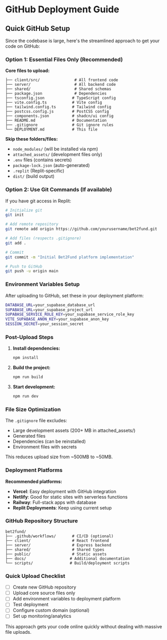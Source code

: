 # GitHub Deployment Guide

## Quick GitHub Setup

Since the codebase is large, here's the streamlined approach to get your code on GitHub:

### Option 1: Essential Files Only (Recommended)

**Core files to upload:**
```
├── client/src/               # All frontend code
├── server/                   # All backend code  
├── shared/                   # Shared schemas
├── package.json              # Dependencies
├── tsconfig.json            # TypeScript config
├── vite.config.ts           # Vite config
├── tailwind.config.ts       # Tailwind config
├── postcss.config.js        # PostCSS config
├── components.json          # shadcn/ui config
├── README.md                # Documentation
├── .gitignore               # Git ignore rules
└── DEPLOYMENT.md            # This file
```

**Skip these folders/files:**
- `node_modules/` (will be installed via npm)
- `attached_assets/` (development files only)
- `.env` files (contains secrets)
- `package-lock.json` (auto-generated)
- `.replit` (Replit-specific)
- `dist/` (build output)

### Option 2: Use Git Commands (If available)

If you have git access in Replit:

```bash
# Initialize git
git init

# Add remote repository
git remote add origin https://github.com/yourusername/bet2fund.git

# Add files (respects .gitignore)
git add .

# Commit
git commit -m "Initial Bet2Fund platform implementation"

# Push to GitHub
git push -u origin main
```

### Environment Variables Setup

After uploading to GitHub, set these in your deployment platform:

```bash
DATABASE_URL=your_supabase_database_url
SUPABASE_URL=your_supabase_project_url  
SUPABASE_SERVICE_ROLE_KEY=your_supabase_service_role_key
VITE_SUPABASE_ANON_KEY=your_supabase_anon_key
SESSION_SECRET=your_session_secret
```

### Post-Upload Steps

1. **Install dependencies:**
   ```bash
   npm install
   ```

2. **Build the project:**
   ```bash
   npm run build
   ```

3. **Start development:**
   ```bash
   npm run dev
   ```

### File Size Optimization

The `.gitignore` file excludes:
- Large development assets (200+ MB in attached_assets/)
- Generated files
- Dependencies (can be reinstalled)
- Environment files with secrets

This reduces upload size from ~500MB to ~50MB.

### Deployment Platforms

**Recommended platforms:**
- **Vercel**: Easy deployment with GitHub integration
- **Netlify**: Good for static sites with serverless functions
- **Railway**: Full-stack apps with database
- **Replit Deployments**: Keep using current setup

### GitHub Repository Structure

```
bet2fund/
├── .github/workflows/       # CI/CD (optional)
├── client/                  # React frontend
├── server/                  # Express backend
├── shared/                  # Shared types
├── public/                  # Static assets
├── docs/                   # Additional documentation
└── scripts/                # Build/deployment scripts
```

### Quick Upload Checklist

- [ ] Create new GitHub repository
- [ ] Upload core source files only
- [ ] Add environment variables to deployment platform
- [ ] Test deployment
- [ ] Configure custom domain (optional)
- [ ] Set up monitoring/analytics

This approach gets your code online quickly without dealing with massive file uploads.